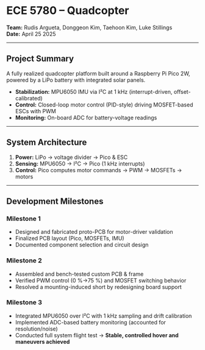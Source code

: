 # ECE 5780 – Quadcopter

**Team:** Rudis Argueta, Donggeon Kim, Taehoon Kim, Luke Stillings  
**Date:** April 25 2025

---

## Project Summary
A fully realized quadcopter platform built around a Raspberry Pi Pico 2W, powered by a LiPo battery with integrated solar panels.  
- **Stabilization:** MPU6050 IMU via I²C at 1 kHz (interrupt-driven, offset-calibrated)  
- **Control:** Closed-loop motor control (PID-style) driving MOSFET-based ESCs with PWM  
- **Monitoring:** On-board ADC for battery-voltage readings  

---

## System Architecture

1. **Power:** LiPo → voltage divider → Pico & ESC  
2. **Sensing:** MPU6050 → I²C → Pico (1 kHz interrupts)  
3. **Control:** Pico computes motor commands → PWM → MOSFETs → motors  

---

## Development Milestones

### Milestone 1  
- Designed and fabricated proto-PCB for motor-driver validation  
- Finalized PCB layout (Pico, MOSFETs, IMU)  
- Documented component selection and circuit design  

### Milestone 2  
- Assembled and bench-tested custom PCB & frame  
- Verified PWM control (0 %→75 %) and MOSFET switching behavior  
- Resolved a mounting-induced short by redesigning board support  

### Milestone 3  
- Integrated MPU6050 over I²C with 1 kHz sampling and drift calibration  
- Implemented ADC-based battery monitoring (accounted for resolution/noise)  
- Conducted full system flight test → **Stable, controlled hover and maneuvers achieved**

